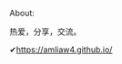 About:

热爱，分享，交流。

✔https://amliaw4.github.io/

<!--制定高瞻远瞩的目标，为之狂热的追求并力求完美；一旦阶段性的目标达到，不因此停步。-->

<!--陪同在泰戈尔身边的人，是当时最卓越的一群人，这些人站在那里，自信而笃定，那种从容让我十分羡慕。-->

